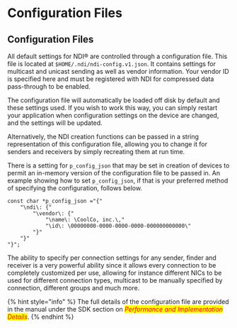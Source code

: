 # Configuration Files

## Configuration Files

All default settings for NDI® are controlled through a configuration file. This file is located at `$HOME/.ndi/ndi-config.v1.json`. It contains settings for multicast and unicast sending as well as vendor information. Your vendor ID is specified here and must be registered with NDI for compressed data pass-through to be enabled.

The configuration file will automatically be loaded off disk by default and these settings used. If you wish to work this way, you can simply restart your application when configuration settings on the device are changed, and the settings will be updated.

Alternatively, the NDI creation functions can be passed in a string representation of this configuration file, allowing you to change it for senders and receivers by simply recreating them at run time.

There is a setting for `p_config_json` that may be set in creation of devices to permit an in-memory version of the configuration file to be passed in. An example showing how to set `p_config_json`, if that is your preferred method of specifying the configuration, follows below.

```
const char *p_config_json ="{"
    "\ndi\: {"
        "\vendor\: {"
            "\name\: \CoolCo, inc.\,"
            "\id\: \00000000-0000-0000-0000-000000000000\"
        "}"
    "}"
"}";
```

The ability to specify per connection settings for any sender, finder and receiver is a very powerful ability since it allows every connection to be completely customized per use, allowing for instance different NICs to be used for different connection types, multicast to be manually specified by connection, different groups and much more.

{% hint style="info" %}
The full details of the configuration file are provided in the manual under the SDK section on _<mark style="color:red;">Performance and Implementation Details</mark>_.
{% endhint %}
